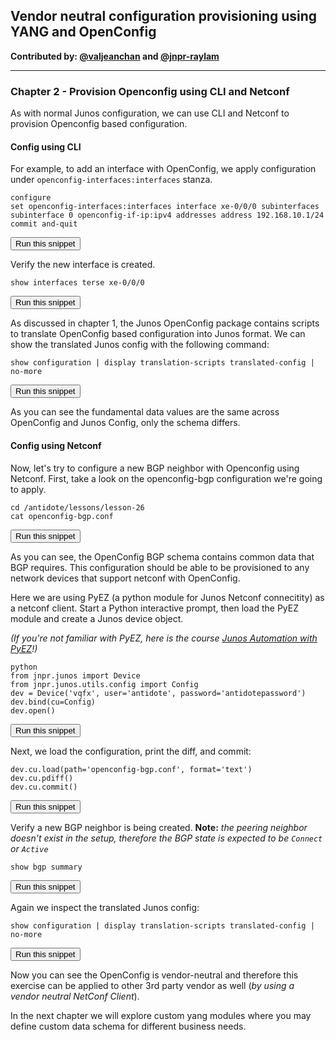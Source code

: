 ## Vendor neutral configuration provisioning using YANG and OpenConfig

**Contributed by: [@valjeanchan](https://github.com/valjeanchan) and [@jnpr-raylam](https://github.com/jnpr-raylam)**

---

### Chapter 2 - Provision Openconfig using CLI and Netconf

As with normal Junos configuration, we can use CLI and Netconf to provision Openconfig based configuration.


#### Config using CLI
For example, to add an interface with OpenConfig, we apply configuration under `openconfig-interfaces:interfaces` stanza.

```
configure
set openconfig-interfaces:interfaces interface xe-0/0/0 subinterfaces subinterface 0 openconfig-if-ip:ipv4 addresses address 192.168.10.1/24
commit and-quit
```
<button type="button" class="btn btn-primary btn-sm" onclick="runSnippetInTab('vqfx', 0)">Run this snippet</button>


Verify the new interface is created.

```
show interfaces terse xe-0/0/0
```
<button type="button" class="btn btn-primary btn-sm" onclick="runSnippetInTab('vqfx', 1)">Run this snippet</button>

As discussed in chapter 1, the Junos OpenConfig package contains scripts to translate OpenConfig based configuration into Junos format. We can show the  translated Junos config with the following command:

```
show configuration | display translation-scripts translated-config | no-more
```
<button type="button" class="btn btn-primary btn-sm" onclick="runSnippetInTab('vqfx', 2)">Run this snippet</button>

As you can see the fundamental data values are the same across OpenConfig and Junos Config, only the schema differs.

#### Config using Netconf

Now, let's try to configure a new BGP neighbor with Openconfig using Netconf. First, take a look on the openconfig-bgp configuration we're going to apply.

```
cd /antidote/lessons/lesson-26
cat openconfig-bgp.conf
```
<button type="button" class="btn btn-primary btn-sm" onclick="runSnippetInTab('linux', 3)">Run this snippet</button>

As you can see, the OpenConfig BGP schema contains common data that BGP requires. This configuration should be able to be provisioned to any network devices that support netconf with OpenConfig.

Here we are using PyEZ (a python module for Junos Netconf connecitity) as a netconf client.
Start a Python interactive prompt, then load the PyEZ module and create a Junos device object.

_(If you're not familiar with PyEZ, here is the course [Junos Automation with PyEZ](https://labs.networkreliability.engineering/labs/?lessonId=24&lessonStage=1)!)_

```
python
from jnpr.junos import Device
from jnpr.junos.utils.config import Config
dev = Device('vqfx', user='antidote', password='antidotepassword')
dev.bind(cu=Config)
dev.open()
```
<button type="button" class="btn btn-primary btn-sm" onclick="runSnippetInTab('linux', 4)">Run this snippet</button>

Next, we load the configuration, print the diff, and  commit:

```
dev.cu.load(path='openconfig-bgp.conf', format='text')
dev.cu.pdiff()
dev.cu.commit()
```
<button type="button" class="btn btn-primary btn-sm" onclick="runSnippetInTab('linux', 5)">Run this snippet</button>

Verify a new BGP neighbor is being created.
**Note:** _the peering neighbor doesn't exist in the setup, therefore the BGP state is expected to be `Connect` or `Active`_

```
show bgp summary
```
<button type="button" class="btn btn-primary btn-sm" onclick="runSnippetInTab('vqfx', 6)">Run this snippet</button>

Again we inspect the translated Junos config:

```
show configuration | display translation-scripts translated-config | no-more
```
<button type="button" class="btn btn-primary btn-sm" onclick="runSnippetInTab('vqfx', 7)">Run this snippet</button>

Now you can see the OpenConfig is vendor-neutral and therefore this exercise can be applied to other 3rd party vendor as well (_by using a vendor neutral NetConf Client_).

In the next chapter we will explore custom yang modules where you may define custom data schema for different business needs.
